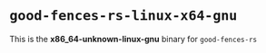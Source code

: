 # `good-fences-rs-linux-x64-gnu`

This is the **x86_64-unknown-linux-gnu** binary for `good-fences-rs`
